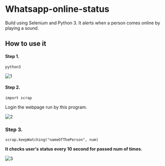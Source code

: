 # Whatsapp-online-status
Build using Selenium and Python 3. It alerts when a person comes online by playing a sound.


## How to use it

#### Step 1.

    python3
  
![1](https://user-images.githubusercontent.com/17667263/49340440-d924d680-f665-11e8-8ba8-4e5009a57547.png)


#### Step 2.
    import scrap
    
   Login the webpage run by this program.
   
![2](https://user-images.githubusercontent.com/17667263/49340441-da560380-f665-11e8-8a5b-57ef2d4407a2.png)


### Step 3.
    scrap.keepWatching("nameOfThePerson", num)

__It checks user's status every 10 second for passed num of times.__ 

![3](https://user-images.githubusercontent.com/17667263/49340442-db873080-f665-11e8-8f62-4a9f9ac0866d.png)

